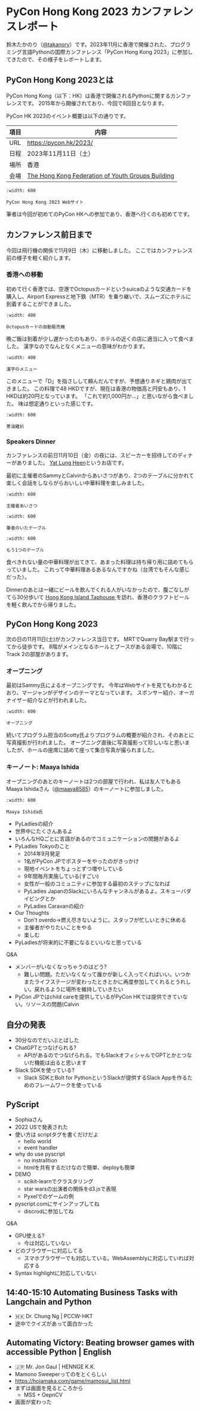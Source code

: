 # PyCon Hong Kong 2023 カンファレンスレポート

鈴木たかのり（[@takanory](https://twitter.com/takanory)）です。2023年11月に香港で開催された、プログラミング言語Pythonの国際カンファレンス「PyCon Hong Kong 2023」に参加してきたので、その様子をレポートします。

## PyCon Hong Kong 2023とは

PyCon Hong Kong（以下：HK）は香港で開催されるPythonに関するカンファレンスです。
2015年から開催されており、今回で8回目となります。

PyCon HK 2023のイベント概要は以下の通りです。

|項目|内容|
|--|--|
|URL|<https://pycon.hk/2023/>|
|日程|2023年11月11日（土）|
|場所|香港|
|会場|[The Hong Kong Federation of Youth Groups Building](https://hkfyg.org.hk/en/venue-booking/)|

```{figure} images/pyconhk.png
:width: 600

PyCon Hong Kong 2023 Webサイト
```

筆者は今回が初めてのPyCon HKへの参加であり、香港へ行くのも初めてです。

## カンファレンス前日まで

今回は飛行機の関係で11月9日（木）に移動しました。
ここではカンファレンス前の様子を軽く紹介します。

### 香港への移動

初めて行く香港では、空港でOctopusカードというsuicaのような交通カードを購入し、Airport Expressと地下鉄（MTR）を乗り継いで、スムーズにホテルに到着することができました。

```{figure} images/octopus.jpg
:width: 400

Octopusカードの自動販売機
```

晩ご飯は到着が少し遅かったのもあり、ホテルの近くの店に適当に入って食べました。
漢字なのでなんとなくメニューの意味がわかります。

```{figure} images/kanji-menu.jpg
:width: 400

漢字のメニュー
```

このメニューで「D」を指さしして頼んだんですが、予想通りネギと鶏肉が出てきました。
この料理で48 HKDですが、現在は香港の物価高と円安もあり、1 HKDは約20円となっています。
「これで約1,000円か...」と思いながら食べました。
味は想定通りといった感じです。

```{figure} images/negi-tori.jpg
:width: 600

蔥油雞扒
```

### Speakers Dinner

カンファレンスの前日11月10日（金）の夜には、スピーカーを招待してのディナーがありました。
[Yat Lung Heen](https://www.facebook.com/YATLUNGHEEN/)というお店です。

最初に主催者のSammyとCalvinからあいさつがあり、2つのテーブルに分かれて楽しく会話をしならがらおいしい中華料理を楽しみました。

```{figure} images/speakers-dinner.jpg
:width: 600

主催者あいさつ
```

```{figure} images/dinner1.jpg
:width: 600

筆者のいたテーブル
```

```{figure} images/dinner2.jpg
:width: 600

もう1つのテーブル
```

食べきれない量の中華料理が出てきて、あまった料理は持ち帰り用に詰めてもらっていました。
これって中華料理あるあるなんですかね（台湾でもそんな感じだった）。

Dinnerのあとは一緒にビールを飲んでくれる人がいなかったので、腹ごなしがてら30分歩いて
[Hong Kong Island Taphouse ](https://www.facebook.com/HKIslandTaphouse/)を訪れ、香港のクラフトビールを軽く飲んでから帰りました。

## PyCon Hong Kong 2023

次の日の11月11日(土)がカンファレンス当日です。
MRTでQuarry Bay駅まで行ってから徒歩です。
8階がメインとなるホールとブースがある会場で、10階にTrack 2の部屋があります。

### オープニング

最初はSammy氏によるオープニングです。
今年はWebサイトを見てもわかるとおり、マージャンがデザインのテーマとなっています。
スポンサー紹介、オーガナイザー紹介などが行われました。

```{figure} images/opening.jpg
:width: 600

オープニング
```

続いてプログラム担当のScotty氏よりプログラムの概要が紹介され、そのあとに写真撮影が行われました。
オープニング直後に写真撮影って珍しいなと思いましたが、ホールの座席に詰めて座って集合写真が撮られました。

### キーノート:  Maaya Ishida

オープニングのあとのキーノートは2つの部屋で行われ、私は友人でもあるMaaya Ishidaさん（[@maaya8585](https://twitter.com/maaya8585/)）のキーノートに参加しました。

```{figure} images/maaya.jpg
:width: 600

Maaya Ishida氏
```

* PyLadiesの紹介
* 世界中にたくさんあるよ
* いろんなHQごとに言語があるのでコミュニケーションの問題があるよ
* PyLadies Tokyoのこと
  * 2014年9月発足
  * 1名がPyCon JPでポスターをやったのがきっかけ
  * 現地イベントをちょっとずつ増やしている
  * 9年間毎月実施している(すごい)
  * 女性が一般のコミュニティに参加する最初のステップになれば
  * PyLadies JapanのSlackにいろんなチャンネルがあるよ。スキューバダイビングとか
  * PyLadies Caravanの紹介
* Our Thoughts
  * Don't overdo→燃え尽きないように。スタッフが忙しいときに休める
  * 主催者がやりたいことをやる
  * 楽しむ
* PyLadiesが将来的に不要になるといいなと思っている

Q&A

* メンバーがいなくなっちゃうのはどう?
  * 難しい問題。ただいなくなって誰かが新しく入ってくればいい。いつかまたライフステージが変わったときとかに再度参加してくれるとうれしい。戻れるように場所を維持していきたい
* PyCon JPではchild careを提供しているがPyCon HKでは提供できていない。リソースの問題(Calvin

## 自分の発表

* 30分なのでだいぶとばした
* ChatGPTとつなげられる?
  * APIがあるのでつなげられる。でもSlackオフィシャルでGPTとかとつないだ機能は出ると思います
* Slack SDKを使っている?
  * Slack SDKとBolt for PythonというSlackが提供するSlack Appを作るためのフレームワークを使っている

## PyScript

* Sophiaさん
* 2022 USで発表された
* 使い方は scriptタグを書くだけだよ
  * hello world
  * event handler
* why do use pyscript
  * no instralltion
  * htmlを共有するだけなので簡単、deployも簡単
* DEMO
  * scikit-learnでクラスタリング
  * star warsの出演者の関係をd3.jsで表現
  * Pyxelでのゲームの例
* pyscript.comにサインアップしてね
  * discrodに参加してね
  
Q&A

* GPU使える?
  * 今は対応していない
* どのブラウザーに対応してる
  * スマホブラウザーでも対応している。WebAssemblyに対応していれば対応する
* Syntax highlightに対応していない

## 14:40-15:10	Automating Business Tasks with Langchain and Python

* 🇭🇰 Dr. Chung Ng | PCCW-HKT
* 途中でクイズがあって面白かった

## Automating Victory: Beating browser games with accessible Python | English

* 🇯🇵 Mr. Jon Gaul | HENNGE K.K.
* Mamono Sweeperってのをとくらしい
* https://hojamaka.com/game/mamosui_list.html
* まずは画面を見るところから
  * MSS + OepnCV
* 画面が変わった
